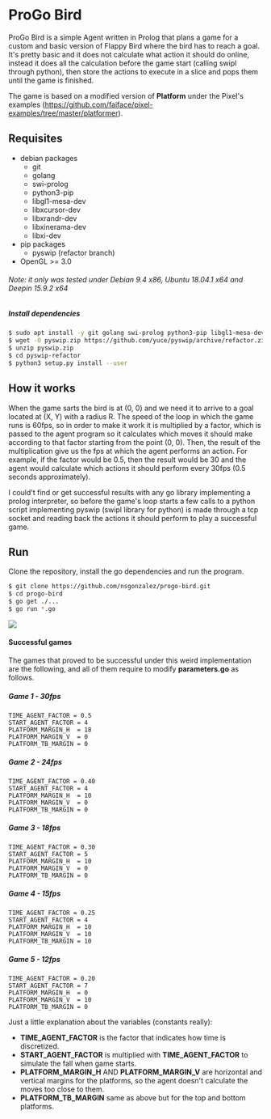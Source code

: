 # ProGo Bird
ProGo Bird is a simple Agent written in Prolog that plans a game for a custom and basic version of Flappy Bird where the bird has to reach a goal. It's pretty basic and it does not calculate what action it should do online, instead it does all the calculation before the game start (calling swipl through python), then store the actions to execute in a slice and pops them until the game is finished.

The game is based on a modified version of **Platform** under the Pixel's examples (https://github.com/faiface/pixel-examples/tree/master/platformer).

## Requisites
  - debian packages
    - git
    - golang
    - swi-prolog
    - python3-pip
    - libgl1-mesa-dev
    - libxcursor-dev
    - libxrandr-dev
    - libxinerama-dev
    - libxi-dev
  - pip packages
    - pyswip (refactor branch)
  - OpenGL >= 3.0

###### Note: it only was tested under Debian 9.4 x86, Ubuntu 18.04.1 x64 and Deepin 15.9.2 x64

##### Install dependencies

```sh
$ sudo apt install -y git golang swi-prolog python3-pip libgl1-mesa-dev libxcursor-dev libxrandr-dev libxinerama-dev libxi-dev
$ wget -O pyswip.zip https://github.com/yuce/pyswip/archive/refactor.zip
$ unzip pyswip.zip
$ cd pyswip-refactor
$ python3 setup.py install --user
```

## How it works
When the game sarts the bird is at (0, 0) and we need it to arrive to a goal located at (X, Y) with a radius R. The speed of the loop in which the game runs is 60fps, so in order to make it work it is multiplied by a factor, which is passed to the agent program so it calculates which moves it should make according to that factor starting from the point (0, 0). Then, the result of the multiplication give us the fps at which the agent performs an action. For example, if the factor would be 0.5, then the result would be 30 and the agent would calculate which actions it should perform every 30fps (0.5 seconds approximately).

I could't find or get successful results with any go library implementing a prolog interpreter, so before the game's loop starts a few calls to a python script implementing pyswip (swipl library for python) is made through a tcp socket and reading back the actions it should perform to play a successful game.

## Run
Clone the repository, install the go dependencies and run the program.

```sh
$ git clone https://github.com/nsgonzalez/progo-bird.git
$ cd progo-bird
$ go get ./...
$ go run *.go
```
![](game.gif)

#### Successful games
The games that proved to be successful under this weird implementation are the following, and all of them require to modify  **parameters.go** as follows. 

##### Game 1 - 30fps
```golang
TIME_AGENT_FACTOR = 0.5
START_AGENT_FACTOR = 4
PLATFORM_MARGIN_H  = 18
PLATFORM_MARGIN_V  = 0
PLATFORM_TB_MARGIN = 0
```
##### Game 2 - 24fps
```golang
TIME_AGENT_FACTOR = 0.40
START_AGENT_FACTOR = 4
PLATFORM_MARGIN_H  = 10
PLATFORM_MARGIN_V  = 0
PLATFORM_TB_MARGIN = 0
```
##### Game 3 - 18fps
```golang
TIME_AGENT_FACTOR = 0.30
START_AGENT_FACTOR = 5
PLATFORM_MARGIN_H  = 10
PLATFORM_MARGIN_V  = 0
PLATFORM_TB_MARGIN = 0
```
##### Game 4 - 15fps
```golang
TIME_AGENT_FACTOR = 0.25
START_AGENT_FACTOR = 4
PLATFORM_MARGIN_H  = 10
PLATFORM_MARGIN_V  = 10
PLATFORM_TB_MARGIN = 10
```
##### Game 5 - 12fps
```golang
TIME_AGENT_FACTOR = 0.20
START_AGENT_FACTOR = 7
PLATFORM_MARGIN_H  = 0
PLATFORM_MARGIN_V  = 10
PLATFORM_TB_MARGIN = 0
```

Just a little explanation about the variables (constants really):
- **TIME_AGENT_FACTOR** is the factor that indicates how time is discretized.
- **START_AGENT_FACTOR** is multiplied with **TIME_AGENT_FACTOR** to simulate the fall when game starts.
- **PLATFORM_MARGIN_H** AND **PLATFORM_MARGIN_V** are horizontal and vertical margins for the platforms, so the agent doesn't calculate the moves too close to them. 
- **PLATFORM_TB_MARGIN** same as above but for the top and bottom platforms.
